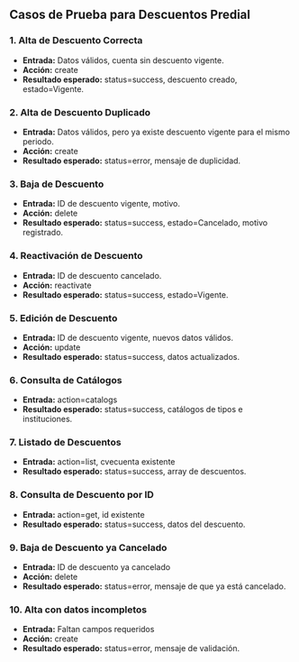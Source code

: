 ## Casos de Prueba para Descuentos Predial

### 1. Alta de Descuento Correcta
- **Entrada:** Datos válidos, cuenta sin descuento vigente.
- **Acción:** create
- **Resultado esperado:** status=success, descuento creado, estado=Vigente.

### 2. Alta de Descuento Duplicado
- **Entrada:** Datos válidos, pero ya existe descuento vigente para el mismo periodo.
- **Acción:** create
- **Resultado esperado:** status=error, mensaje de duplicidad.

### 3. Baja de Descuento
- **Entrada:** ID de descuento vigente, motivo.
- **Acción:** delete
- **Resultado esperado:** status=success, estado=Cancelado, motivo registrado.

### 4. Reactivación de Descuento
- **Entrada:** ID de descuento cancelado.
- **Acción:** reactivate
- **Resultado esperado:** status=success, estado=Vigente.

### 5. Edición de Descuento
- **Entrada:** ID de descuento vigente, nuevos datos válidos.
- **Acción:** update
- **Resultado esperado:** status=success, datos actualizados.

### 6. Consulta de Catálogos
- **Entrada:** action=catalogs
- **Resultado esperado:** status=success, catálogos de tipos e instituciones.

### 7. Listado de Descuentos
- **Entrada:** action=list, cvecuenta existente
- **Resultado esperado:** status=success, array de descuentos.

### 8. Consulta de Descuento por ID
- **Entrada:** action=get, id existente
- **Resultado esperado:** status=success, datos del descuento.

### 9. Baja de Descuento ya Cancelado
- **Entrada:** ID de descuento ya cancelado
- **Acción:** delete
- **Resultado esperado:** status=error, mensaje de que ya está cancelado.

### 10. Alta con datos incompletos
- **Entrada:** Faltan campos requeridos
- **Acción:** create
- **Resultado esperado:** status=error, mensaje de validación.
